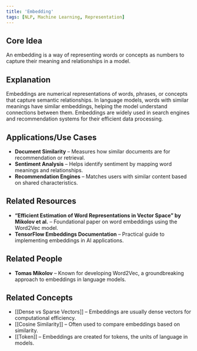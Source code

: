 ```yaml
---
title: 'Embedding'
tags: [NLP, Machine Learning, Representation]
---
```

## Core Idea
An embedding is a way of representing words or concepts as numbers to capture their meaning and relationships in a model.

## Explanation
Embeddings are numerical representations of words, phrases, or concepts that capture semantic relationships. In language models, words with similar meanings have similar embeddings, helping the model understand connections between them. Embeddings are widely used in search engines and recommendation systems for their efficient data processing.

## Applications/Use Cases
- **Document Similarity** – Measures how similar documents are for recommendation or retrieval.
- **Sentiment Analysis** – Helps identify sentiment by mapping word meanings and relationships.
- **Recommendation Engines** – Matches users with similar content based on shared characteristics.

## Related Resources
- **“Efficient Estimation of Word Representations in Vector Space” by Mikolov et al.** – Foundational paper on word embeddings using the Word2Vec model.
- **TensorFlow Embeddings Documentation** – Practical guide to implementing embeddings in AI applications.

## Related People
- **Tomas Mikolov** – Known for developing Word2Vec, a groundbreaking approach to embeddings in language models.

## Related Concepts
- [[Dense vs Sparse Vectors]] – Embeddings are usually dense vectors for computational efficiency.
- [[Cosine Similarity]] – Often used to compare embeddings based on similarity.
- [[Token]] – Embeddings are created for tokens, the units of language in models.
